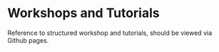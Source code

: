 # Workshops and Tutorials
Reference to structured workshop and tutorials, should be viewed via Github pages.

